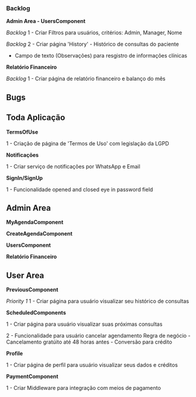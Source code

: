 ### Backlog

**Admin Area - UsersComponent**

_Backlog_ 1 - Criar Filtros para usuários, critérios: Admin, Manager, Nome

_Backlog_ 2 - Criar página 'History' - Histórico de consultas do paciente

- Campo de texto (Observações) para resgistro de informações clínicas

**Relatório Financeiro**

_Backlog_ 1 - Criar página de relatório financeiro e balanço do mês

## Bugs

## Toda Aplicação

**TermsOfUse**

1 - Criação de página de 'Termos de Uso' com legislação da LGPD

**Notificações**

1 - Criar serviço de notificações por WhatsApp e Email

**SignIn/SignUp**

1 - Funcionalidade opened and closed eye in password field

## Admin Area

**MyAgendaComponent**

**CreateAgendaComponent**

**UsersComponent**

**Relatório Financeiro**

## User Area

**PreviousComponent**

_Priority 1_
1 - Criar página para usuário visualizar seu histórico de consultas

**ScheduledComponents**

1 - Criar página para usuário visualizar suas próximas consultas

2 - Funcionalidade para usuário cancelar agendamento
Regra de negócio - Cancelamento gratúito até 48 horas antes - Conversão para crédito

**Profile**

1 - Criar página de perfil para usuário visualizar seus dados e créditos

**PaymentComponent**

1 - Criar Middleware para integração com meios de pagamento
